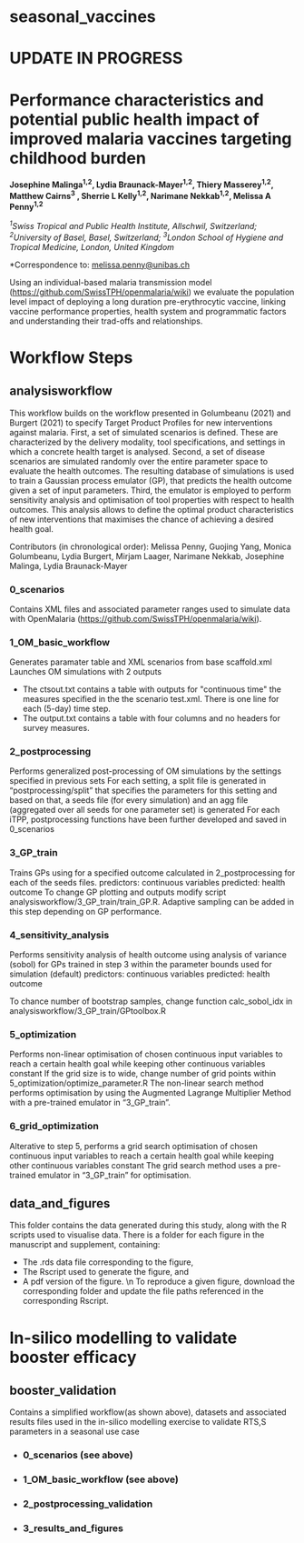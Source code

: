 # seasonal_vaccines

# UPDATE IN PROGRESS
# Performance characteristics and potential public health impact of improved malaria vaccines targeting childhood burden

**Josephine Malinga<sup>1,2</sup>, Lydia Braunack-Mayer<sup>1,2</sup>, Thiery Masserey<sup>1,2</sup>, Matthew Cairns<sup>3</sup> , Sherrie L Kelly<sup>1,2</sup>, Narimane Nekkab<sup>1,2</sup>, Melissa A Penny<sup>1,2</sup>**

_<sup>1</sup>Swiss Tropical and Public Health Institute, Allschwil, Switzerland; <sup>2</sup>University of Basel, Basel, Switzerland; <sup>3</sup>London School of Hygiene and Tropical Medicine, London, United Kingdom_ 

*Correspondence to: melissa.penny@unibas.ch

Using an individual-based malaria transmission model (https://github.com/SwissTPH/openmalaria/wiki) we evaluate the population level impact of deploying a long duration pre-erythrocytic vaccine, linking vaccine performance properties, health system and programmatic factors and understanding their trad-offs and relationships.

# Workflow Steps
## analysisworkflow
This workflow builds on the workflow presented in Golumbeanu (2021) and Burgert (2021) to specify Target Product Profiles for new interventions against malaria. First, a set of simulated scenarios is defined. These are characterized by the delivery modality, tool specifications, and settings in which a concrete health target is analysed. Second, a set of disease scenarios are simulated randomly over the entire parameter space to evaluate the health outcomes. The resulting database of simulations is used to train a Gaussian process emulator (GP), that predicts the health outcome given a set of input parameters. Third, the emulator is employed to perform sensitivity analysis and optimisation of tool properties with respect to health outcomes. This analysis allows to define the optimal product characteristics of new interventions that maximises the chance of achieving a desired health goal.

Contributors (in chronological order): Melissa Penny, Guojing Yang, Monica Golumbeanu, Lydia Burgert, Mirjam Laager, Narimane Nekkab, Josephine Malinga, Lydia Braunack-Mayer

### 0_scenarios
Contains XML files and associated parameter ranges used to simulate data with OpenMalaria (https://github.com/SwissTPH/openmalaria/wiki).

### 1_OM_basic_workflow
Generates paramater table and XML scenarios from base scaffold.xml
Launches OM simulations with 2 outputs
* The ctsout.txt contains a table with outputs for "continuous time" the measures specified in the the scenario test.xml. There is one line for each (5-day) time step.
* The output.txt contains a table with four columns and no headers for survey measures.

### 2_postprocessing
Performs generalized post-processing of OM simulations by the settings specified in previous sets
For each setting, a split file is generated in “postprocessing/split” that specifies the parameters for this setting and based on that, a seeds file (for every simulation) and an agg file (aggregated over all seeds for one parameter set) is generated
For each iTPP, postprocessing functions have been further developed and saved in 0_scenarios

### 3_GP_train
Trains GPs using for a specified outcome calculated in 2_postprocessing for each of the seeds files.
predictors: continuous variables
predicted: health outcome
To change GP plotting and outputs modify script analysisworkflow/3_GP_train/train_GP.R. Adaptive sampling can be added in this step depending on GP performance.

### 4_sensitivity_analysis
Performs sensitivity analysis of health outcome using analysis of variance (sobol) for GPs trained in step 3 within the parameter bounds used for simulation (default)
predictors: continuous variables
predicted: health outcome

To chance number of bootstrap samples, change function calc_sobol_idx in analysisworkflow/3_GP_train/GPtoolbox.R

### 5_optimization
Performs non-linear optimisation of chosen continuous input variables to reach a certain health goal while keeping other continuous variables constant
If the grid size is to wide, change number of grid points within 5_optimization/optimize_parameter.R
The non-linear search method performs optimisation by using the Augmented Lagrange Multiplier Method with a pre-trained emulator in “3_GP_train”.

### 6_grid_optimization
Alterative to step 5, performs a grid search optimisation of chosen continuous input variables to reach a certain health goal while keeping other continuous variables constant
The grid search method uses a pre-trained emulator in “3_GP_train” for optimisation.

## data_and_figures
This folder contains the data generated during this study, along with the R scripts used to visualise data. There is a folder for each figure in the manuscript and supplement, containing: 
* The .rds data file corresponding to the figure,
* The Rscript used to generate the figure, and
* A pdf version of the figure. \n
To reproduce a given figure, download the corresponding folder and update the file paths referenced in the corresponding Rscript.

# In-silico modelling to validate booster efficacy
## booster_validation
Contains a simplified workflow(as shown above), datasets and associated results files used in the in-silico modelling exercise to validate RTS,S parameters in a seasonal use case

*  ### 0_scenarios (see above)
*  ### 1_OM_basic_workflow (see above)
*  ### 2_postprocessing_validation
*  ### 3_results_and_figures